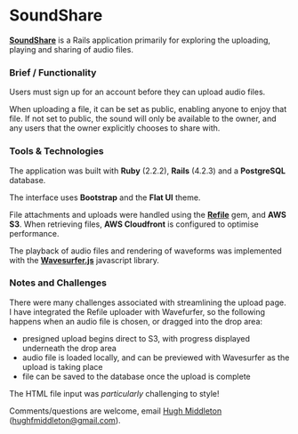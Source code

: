# SoundShare

__[SoundShare](//sound-share.herokuapp.com)__ is a Rails application primarily for exploring the uploading, playing and sharing of audio files.

### Brief / Functionality
Users must sign up for an account before they can upload audio files.

When uploading a file, it can be set as public, enabling anyone to enjoy that file. If not set to public, the sound will only be available to the owner, and any users that the owner explicitly chooses to share with.

### Tools & Technologies
The application was built with __Ruby__ (2.2.2), __Rails__ (4.2.3) and a __PostgreSQL__ database.

The interface uses __Bootstrap__ and the __Flat UI__ theme.

File attachments and uploads were handled using the __[Refile](https://github.com/refile/refile)__ gem, and __AWS S3__. When retrieving files, __AWS Cloudfront__ is configured to optimise performance.

The playback of audio files and rendering of waveforms was implemented with the __[Wavesurfer.js](http://wavesurfer-js.org/)__ javascript library.

### Notes and Challenges

There were many challenges associated with streamlining the upload page. I have integrated the Refile uploader with Wavefurfer, so the following happens when an audio file is chosen, or dragged into the drop area:
- presigned upload begins direct to S3, with progress displayed underneath the drop area
- audio file is loaded locally, and can be previewed with Wavesurfer as the upload is taking place
- file can be saved to the database once the upload is complete

The HTML file input was _particularly_ challenging to style!

Comments/questions are welcome, email [Hugh Middleton](mailto:hughfmiddleton@gmail.com) (hughfmiddleton@gmail.com).
